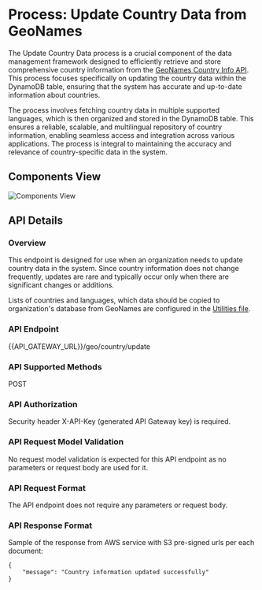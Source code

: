 # Process: Update Country Data from GeoNames

The Update Country Data process is a crucial component of the data management framework designed to efficiently retrieve and store comprehensive country information from the [GeoNames Country Info API](https://www.geonames.org/export/web-services.html#countryInfo). This process focuses specifically on updating the country data within the DynamoDB table, ensuring that the system has accurate and up-to-date information about countries.

The process involves fetching country data in multiple supported languages, which is then organized and stored in the DynamoDB table. This ensures a reliable, scalable, and multilingual repository of country information, enabling seamless access and integration across various applications. The process is integral to maintaining the accuracy and relevance of country-specific data in the system.

## Components View

![Components View](#)

## API Details

### Overview
This endpoint is designed for use when an organization needs to update country data in the system. Since country information does not change frequently, updates are rare and typically occur only when there are significant changes or additions.

Lists of countries and languages, which data should be copied to organization's database from GeoNames are configured in the [Utilities file](https://github.com/daria-serkova/aws-cdk/blob/main/geolocation-services/geo-localizer-solution/helpers/utilities.ts).

### API Endpoint

{{API_GATEWAY_URL}}/geo/country/update

### API Supported Methods

POST

### API Authorization

Security header X-API-Key (generated API Gateway key) is required.

### API Request Model Validation

No request model validation is expected for this API endpoint as no parameters or request body are used for it.

### API Request Format

The API endpoint does not require any parameters or request body.

### API Response Format

Sample of the response from AWS service with S3 pre-signed urls per each document:
```
{
    "message": "Country information updated successfully"
}
```